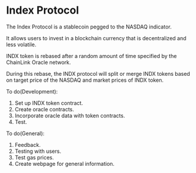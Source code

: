 # Index Protocol

The Index Protocol is a stablecoin pegged to the NASDAQ indicator. 

It allows users to invest in a blockchain currency that is decentralized and less volatile. 

INDX token is rebased after a random amount of time specified by the ChainLink Oracle network.

During this rebase, the INDX protocol will split or merge INDX tokens based on target price of the NASDAQ and market prices of INDX token.

To do(Development):
1. Set up INDX token contract.
2. Create oracle contracts.
3. Incorporate oracle data with token contracts.
4. Test.

To do(General):
1. Feedback.
2. Testing with users.
3. Test gas prices.
4. Create webpage for general information.
